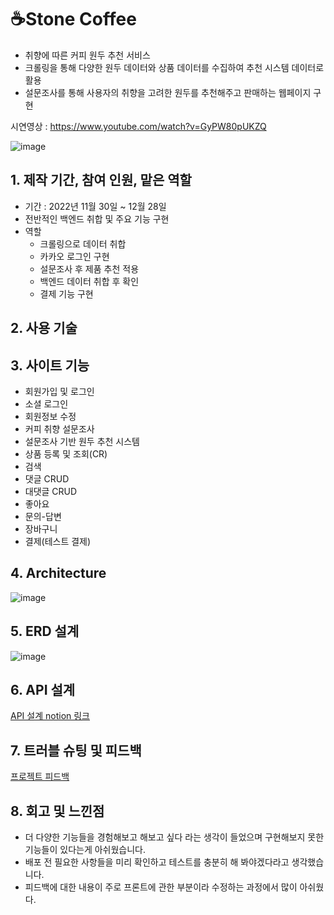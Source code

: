# ☕Stone Coffee

- 취향에 따른 커피 원두 추천 서비스
- 크롤링을 통해 다양한 원두 데이터와 상품 데이터를 수집하여 추천 시스템 데이터로 활용
- 설문조사를 통해 사용자의 취향을 고려한 원두를 추천해주고 판매하는 웹페이지 구현

시연영상 : https://www.youtube.com/watch?v=GyPW80pUKZQ

![image](https://user-images.githubusercontent.com/113072934/210684755-9137cdc4-20ec-4cc3-a725-e6c9af1abb7c.png)

## 1. 제작 기간, 참여 인원, 맡은 역할

- 기간 : 2022년 11월 30일 ~ 12월 28일
- 전반적인 백엔드 취합 및 주요 기능 구현
- 역할
  - 크롤링으로 데이터 취합
  - 카카오 로그인 구현
  - 설문조사 후 제품 추천 적용
  - 백엔드 데이터 취합 후 확인
  - 결제 기능 구현

## 2. 사용 기술

## 3. 사이트 기능

- 회원가입 및 로그인
- 소셜 로그인
- 회원정보 수정
- 커피 취향 설문조사
- 설문조사 기반 원두 추천 시스템
- 상품 등록 및 조회(CR)
- 검색
- 댓글 CRUD
- 대댓글 CRUD
- 좋아요
- 문의-답변
- 장바구니
- 결제(테스트 결제)

## 4. Architecture
![image](https://user-images.githubusercontent.com/113072934/210688327-74a3235b-b1af-48c5-8f9f-4fe33c5c7282.png)

## 5. ERD 설계

![image](https://user-images.githubusercontent.com/113072934/210688484-c6af5a53-56fd-42e9-ade8-f790403f9018.png)

## 6. API 설계

[API 설계 notion 링크](https://knowing-nitrogen-8a6.notion.site/API-9e5cf87cd2df4f31aebab800e40ed723)

## 7. 트러블 슈팅 및 피드백

[프로젝트 피드백](https://github.com/onestone2team/StoneCoffee_Backend/wiki/%F0%9F%86%98-%ED%94%84%EB%A1%9C%EC%A0%9D%ED%8A%B8-%ED%94%BC%EB%93%9C%EB%B0%B1)

## 8. 회고 및 느낀점

- 더 다양한 기능들을 경험해보고 해보고 싶다 라는 생각이 들었으며 구현해보지 못한 기능들이 있다는게 아쉬웠습니다.
- 배포 전 필요한 사항들을 미리 확인하고 테스트를 충분히 해 봐야겠다라고 생각했습니다.
- 피드백에 대한 내용이 주로 프론트에 관한 부분이라 수정하는 과정에서 많이 아쉬웠다.

